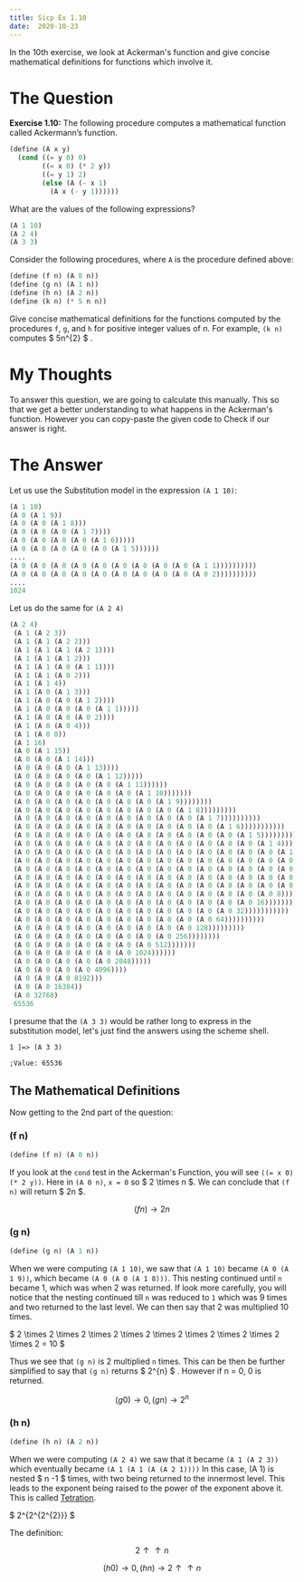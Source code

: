```yaml
---
title: Sicp Ex 1.10
date:  2020-10-23
---
```


In the 10th exercise, we look at Ackerman's function
and give concise mathematical definitions for 
functions which involve it.

# The Question

**Exercise 1.10:** The following procedure computes a mathematical
function called Ackermann’s function.

```scheme
(define (A x y)
  (cond ((= y 0) 0)
        ((= x 0) (* 2 y))
        ((= y 1) 2)
        (else (A (- x 1)
	      (A x (- y 1))))))
```

What are the values of the following expressions?
```scheme
(A 1 10)
(A 2 4)
(A 3 3)
```
Consider the following procedures, where `A` is the procedure defined above:

```scheme
(define (f n) (A 0 n))
(define (g n) (A 1 n))
(define (h n) (A 2 n))
(define (k n) (* 5 n n))
```

Give concise mathematical definitions for the functions computed
by the procedures `f`, `g`, and `h` for positive integer values of *n*. For
example, `(k n)` computes $ 5n^{2} $ .

# My Thoughts

To answer this question, we are going to calculate this manually.
This so that we get a better understanding to what happens in the
Ackerman's function. However you can copy-paste the given code
to Check if our answer is right.

# The Answer

Let us use the Substitution model in the expression `(A 1 10)`:

```scheme
(A 1 10)
(A 0 (A 1 9))
(A 0 (A 0 (A 1 8)))
(A 0 (A 0 (A 0 (A 1 7))))
(A 0 (A 0 (A 0 (A 0 (A 1 6)))))
(A 0 (A 0 (A 0 (A 0 (A 0 (A 1 5))))))
....
(A 0 (A 0 (A 0 (A 0 (A 0 (A 0 (A 0 (A 0 (A 0 (A 1 1))))))))))
(A 0 (A 0 (A 0 (A 0 (A 0 (A 0 (A 0 (A 0 (A 0 (A 0 2))))))))))
....
1024
```

Let us do the same for `(A 2 4)`

```scheme
(A 2 4) 
 (A 1 (A 2 3)) 
 (A 1 (A 1 (A 2 2))) 
 (A 1 (A 1 (A 1 (A 2 1)))) 
 (A 1 (A 1 (A 1 2))) 
 (A 1 (A 1 (A 0 (A 1 1)))) 
 (A 1 (A 1 (A 0 2))) 
 (A 1 (A 1 4)) 
 (A 1 (A 0 (A 1 3))) 
 (A 1 (A 0 (A 0 (A 1 2)))) 
 (A 1 (A 0 (A 0 (A 0 (A 1 1))))) 
 (A 1 (A 0 (A 0 (A 0 2)))) 
 (A 1 (A 0 (A 0 4))) 
 (A 1 (A 0 8)) 
 (A 1 16) 
 (A 0 (A 1 15)) 
 (A 0 (A 0 (A 1 14))) 
 (A 0 (A 0 (A 0 (A 1 13)))) 
 (A 0 (A 0 (A 0 (A 0 (A 1 12))))) 
 (A 0 (A 0 (A 0 (A 0 (A 0 (A 1 11)))))) 
 (A 0 (A 0 (A 0 (A 0 (A 0 (A 0 (A 1 10))))))) 
 (A 0 (A 0 (A 0 (A 0 (A 0 (A 0 (A 0 (A 1 9)))))))) 
 (A 0 (A 0 (A 0 (A 0 (A 0 (A 0 (A 0 (A 0 (A 1 8))))))))) 
 (A 0 (A 0 (A 0 (A 0 (A 0 (A 0 (A 0 (A 0 (A 0 (A 1 7)))))))))) 
 (A 0 (A 0 (A 0 (A 0 (A 0 (A 0 (A 0 (A 0 (A 0 (A 0 (A 1 6))))))))))) 
 (A 0 (A 0 (A 0 (A 0 (A 0 (A 0 (A 0 (A 0 (A 0 (A 0 (A 0 (A 1 5)))))))))))) 
 (A 0 (A 0 (A 0 (A 0 (A 0 (A 0 (A 0 (A 0 (A 0 (A 0 (A 0 (A 0 (A 1 4))))))))))))) 
 (A 0 (A 0 (A 0 (A 0 (A 0 (A 0 (A 0 (A 0 (A 0 (A 0 (A 0 (A 0 (A 0 (A 1 3)))))))))))))) 
 (A 0 (A 0 (A 0 (A 0 (A 0 (A 0 (A 0 (A 0 (A 0 (A 0 (A 0 (A 0 (A 0 (A 0 (A 1 2))))))))))))))) 
 (A 0 (A 0 (A 0 (A 0 (A 0 (A 0 (A 0 (A 0 (A 0 (A 0 (A 0 (A 0 (A 0 (A 0 (A 0 (A 1 1)))))))))))))))) 
 (A 0 (A 0 (A 0 (A 0 (A 0 (A 0 (A 0 (A 0 (A 0 (A 0 (A 0 (A 0 (A 0 (A 0 (A 0 2))))))))))))))) 
 (A 0 (A 0 (A 0 (A 0 (A 0 (A 0 (A 0 (A 0 (A 0 (A 0 (A 0 (A 0 (A 0 (A 0 4)))))))))))))) 
 (A 0 (A 0 (A 0 (A 0 (A 0 (A 0 (A 0 (A 0 (A 0 (A 0 (A 0 (A 0 (A 0 8))))))))))))) 
 (A 0 (A 0 (A 0 (A 0 (A 0 (A 0 (A 0 (A 0 (A 0 (A 0 (A 0 (A 0 16)))))))))))) 
 (A 0 (A 0 (A 0 (A 0 (A 0 (A 0 (A 0 (A 0 (A 0 (A 0 (A 0 32))))))))))) 
 (A 0 (A 0 (A 0 (A 0 (A 0 (A 0 (A 0 (A 0 (A 0 (A 0 64)))))))))) 
 (A 0 (A 0 (A 0 (A 0 (A 0 (A 0 (A 0 (A 0 (A 0 128))))))))) 
 (A 0 (A 0 (A 0 (A 0 (A 0 (A 0 (A 0 (A 0 256)))))))) 
 (A 0 (A 0 (A 0 (A 0 (A 0 (A 0 (A 0 512))))))) 
 (A 0 (A 0 (A 0 (A 0 (A 0 (A 0 1024)))))) 
 (A 0 (A 0 (A 0 (A 0 (A 0 2048))))) 
 (A 0 (A 0 (A 0 (A 0 4096)))) 
 (A 0 (A 0 (A 0 8192))) 
 (A 0 (A 0 16384)) 
 (A 0 32768) 
 65536 
```

I presume that the `(A 3 3)` would be rather long to express
in the substitution model, let's just find the answers using 
the scheme shell.

```
1 ]=> (A 3 3)

;Value: 65536
```

## The Mathematical Definitions

Now getting to the 2nd part of the question:

### (f n)

```scheme
(define (f n) (A 0 n))
```
If you look at the `cond` test in the Ackerman's Function, you will
see `((= x 0) (* 2 y))`. Here in `(A 0 n)`, `x = 0` so $ 2 \times n $.
We can conclude that `(f n)` will return $ 2n $.

$$ (f n) \rightarrow 2n $$

### (g n)

```scheme
(define (g n) (A 1 n))
```

When we were computing `(A 1 10)`, we saw that `(A 1 10)`
became `(A 0 (A 1 9))`, which became `(A 0 (A 0 (A 1 8)))`.
This nesting continued until `n` became 1, which was when 
2 was returned. If look more carefully, you will notice
that the nesting continued till `n` was reduced to `1`
which was 9 times and two returned to the last level.
We can then say that 2 was multiplied 10 times.

$ 2 \times 2 \times 2 \times 2 \times 2 \times 2 \times 2 \times 2 \times 2 \times 2 = 10 $

Thus we see that `(g n)` is 2 multiplied `n` times.
This can be then be further simplified to say that
`(g n)` returns $ 2^{n} $ . However if n = 0, 0 is returned.

$$ (g 0) \rightarrow 0, (g n) \rightarrow 2^{n}$$

### (h n)

```scheme
(define (h n) (A 2 n))
```

When we were computing `(A 2 4)` we saw that it became
`(A 1 (A 2 3))` which eventually became `(A 1 (A 1 (A (A 2 1))))`
In this case, (A 1) is nested $ n -1 $ times, with two being
returned to the innermost level. This leads to the exponent 
being raised to the power of the exponent above it. 
This is called [Tetration](https://en.wikipedia.org/wiki/Tetration). 

$ 2^{2^{2^{2}}} $

The definition:

$$ 2 \uparrow \uparrow n $$

$$ (h 0) \rightarrow 0, (h n) \rightarrow 2 \uparrow \uparrow n$$

